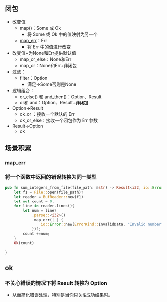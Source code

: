 
## 闭包
- 改变值
	- map()：Some 或 Ok
		- 将 Some 或 Ok 中的值映射为另一个
	- [map_err](#map_err )：Err 
		- 将 Err 中的值进行改变
- 改变值+为None和Err提供默认值
	- map_or_else：None和Err
	- map_or：None和Err+非闭包
- 过滤：
	- filter：Option
		- 满足=>Some否则是None
- 逻辑组合：
	- or_else() 和 and_then()：Option、Result
	- or和 and：Option、Result+**非闭包**
- Option->Result
	- ok_or ：接收一个默认的 Err
	- ok_or_else：接收一个闭包作为 Err 参数
- Result->Option
	- ok

## 场景积累
### map_err
### 将一个函数中返回的错误转换为同一类型
```rust
pub fn sum_integers_from_file(file_path: &str) -> Result<i32, io::Error> {
    let f1 = File::open(file_path)?;
    let reader = BufReader::new(f1);
    let mut count = 0;
    for line in reader.lines(){
        let num = line?
            .parse::<i32>()
            .map_err(|_| {
                io::Error::new(ErrorKind::InvalidData, "Invalid number")
            })?;
        count +=num;
    }
    Ok(count)
  
}
```
## ok
### 不关心错误的情况下将 Result 转换为 Option
- 从而简化错误处理，特别是当你只关注成功结果时。